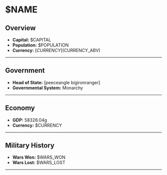 # $NAME

## Overview

- **Capital:** $CAPITAL
- **Population:** $POPULATION
- **Currency:** [$CURRENCY] ($CURRENCY_ABV)

---

## Government

- **Head of State:** [peeceangle bigironranger]
- **Governmental System:** Monarchy

---

## Economy

- **GDP:** 58326.04g
- **Currency:** $CURRENCY

---

## Military History

- **Wars Won:** $WARS_WON
- **Wars Lost:** $WARS_LOST

---

